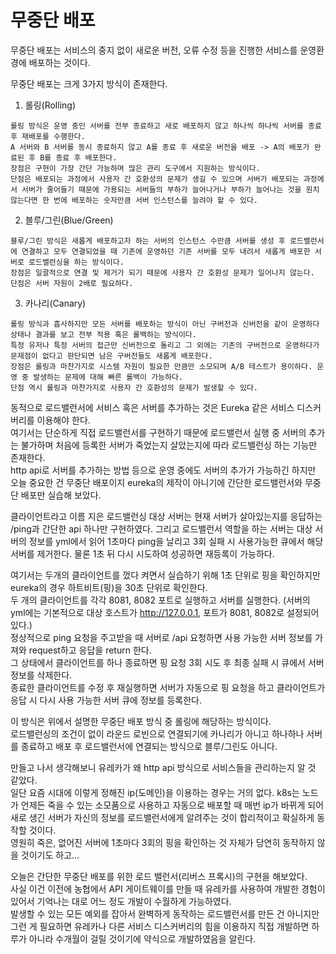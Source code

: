 # 무중단 배포

무중단 배포는 서비스의 중지 없이 새로운 버전, 오류 수정 등을 진행한 서비스를 운영환경에 배포하는 것이다.  

무중단 배포는 크게 3가지 방식이 존재한다.  
1. 롤링(Rolling)
```
롤링 방식은 운영 중인 서버를 전부 종료하고 새로 배포하지 않고 하나씩 하나씩 서버를 종료 후 재배포를 수행한다.
A 서버와 B 서버를 동시 종료하지 않고 A를 종료 후 새로운 버전을 배포 -> A의 배포가 완료된 후 B를 종료 후 배포한다.
장점은 구현이 가장 간단 가능하며 많은 관리 도구에서 지원하는 방식이다.
단점은 배포되는 과정에서 사용자 간 호환성의 문제가 생길 수 있으며 서버가 배포되는 과정에서 서버가 줄어들기 때문에 가용되는 서버들의 부하가 늘어나거나 부하가 늘어나는 것을 원치 않는다면 한 번에 배포하는 숫자만큼 서버 인스턴스를 늘려야 할 수 있다.
```

2. 블루/그린(Blue/Green)
```
블루/그린 방식은 새롭게 배포하고자 하는 서버의 인스턴스 수만큼 서버를 생성 후 로드밸런서에 연결하고 모두 연결되었을 때 기존에 운영하던 기존 서버를 모두 내려서 새롭게 배포한 서버로 로드밸런싱을 하는 방식이다.
장점은 일괄적으로 연결 및 제거가 되기 때문에 사용자 간 호환성 문제가 일어나지 않는다.
단점은 서버 자원이 2배로 필요하다.
```

3. 카나리(Canary)
```
롤링 방식과 흡사하지만 모든 서버를 배포하는 방식이 아닌 구버전과 신버전을 같이 운영하다 상태나 결과를 보고 전부 적용 혹은 롤백하는 방식이다.
특정 유저나 특정 서버의 접근만 신버전으로 돌리고 그 외에는 기존의 구버전으로 운영하다가 문제점이 없다고 판단되면 남은 구버전들도 새롭게 배포한다.
장점은 롤링과 마찬가지로 시스템 자원이 필요한 만큼만 소모되며 A/B 테스트가 용이하다. 운영 중 발생하는 문제에 대해 빠른 롤백이 가능하다.
단점 역시 롤링과 마찬가지로 사용자 간 호환성의 문제가 발생할 수 있다.
```

동적으로 로드밸런서에 서비스 혹은 서버를 추가하는 것은 Eureka 같은 서비스 디스커버리를 이용해야 한다.  
여기서는 단순하게 직접 로드밸런서를 구현하기 때문에 로드밸런서 실행 중 서버의 추가는 불가하며 처음에 등록한 서버가 죽었는지 살았는지에 따라 로드밸런싱 하는 기능만 존재한다.  
http api로 서버를 추가하는 방법 등으로 운영 중에도 서버의 추가가 가능하긴 하지만 오늘 중요한 건 무중단 배포이지 eureka의 제작이 아니기에 간단한 로드밸런서와 무중단 배포만 실습해 보았다.  

클라이언트라고 이름 지은 로드밸런싱 대상 서버는 현재 서버가 살아있는지를 응답하는 /ping과 간단한 api 하나만 구현하였다.
그리고 로드밸런서 역할을 하는 서버는 대상 서버의 정보를 yml에서 읽어 1초마다 ping을 날리고 3회 실패 시 사용가능한 큐에서 해당 서버를 제거한다.
물론 1초 뒤 다시 시도하여 성공하면 재등록이 가능하다.

여기서는 두개의 클라이언트를 껐다 켜면서 실습하기 위해 1초 단위로 핑을 확인하지만 eureka의 경우 하트비트(핑)을 30초 단위로 확인한다.  
두 개의 클라이언트를 각각 8081, 8082 포트로 실행하고 서버를 실행한다. (서버의 yml에는 기본적으로 대상 호스트가 http://127.0.0.1, 포트가 8081, 8082로 설정되어있다.)  
정상적으로 ping 요청을 주고받을 때 서버로 /api 요청하면 사용 가능한 서버 정보를 가져와 request하고 응답을 return 한다.  
그 상태에서 클라이언트를 하나 종료하면 핑 요청 3회 시도 후 최종 실패 시 큐에서 서버 정보를 삭제한다.  
종료한 클라이언트를 수정 후 재실행하면 서버가 자동으로 핑 요청을 하고 클라이언트가 응답 시 다시 사용 가능한 서버 큐에 정보를 등록한다.  

이 방식은 위에서 설명한 무중단 배포 방식 중 롤링에 해당하는 방식이다.  
로드밸런싱의 조건이 없이 라운드 로빈으로 연결되기에 카나리가 아니고 하나하나 서버를 종료하고 배포 후 로드밸런서에 연결되는 방식으로 블루/그린도 아니다.  

만들고 나서 생각해보니 유레카가 왜 http api 방식으로 서비스들을 관리하는지 알 것 같았다.  
일단 요즘 시대에 이렇게 정해진 ip(도메인)을 이용하는 경우는 거의 없다. k8s는 노드가 언제든 죽을 수 있는 소모품으로 사용하고 자동으로 배포할 때 매번 ip가 바뀌게 되어 새로 생긴 서버가 자신의 정보를 로드밸런서에게 알려주는 것이 합리적이고 확실하게 동작할 것이다.  
영원히 죽은, 없어진 서버에 1초마다 3회의 핑을 확인하는 것 자체가 당연히 동작하지 않을 것이기도 하고...  

오늘은 간단한 무중단 배포를 위한 로드 밸런서(리버스 프록시)의 구현을 해보았다.  
사실 이건 이전에 농협에서 API 게이트웨이를 만들 때 유레카를 사용하여 개발한 경험이 있어서 기억나는 대로 어느 정도 개발이 수월하게 가능하였다.  
발생할 수 있는 모든 예외를 잡아서 완벽하게 동작하는 로드밸런서를 만든 건 아니지만 그런 게 필요하면 유레카나 다른 서비스 디스커버리의 힘을 이용하지 직접 개발하면 하루가 아니라 수개월이 걸릴 것이기에 약식으로 개발하였음을 알린다.